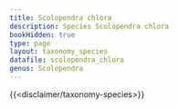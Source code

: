 ```yaml
---
title: Scolopendra chlora
description: Species Scolopendra chlora
bookHidden: true
type: page
layout: taxonomy_species
datafile: scolopendra_chlora
genus: Scolopendra
---
```


{{<disclaimer/taxonomy-species>}}